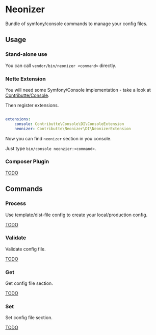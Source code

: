 # Neonizer

Bundle of symfony/console commands to manage your config files.

## Usage

### Stand-alone use

You can call `vendor/bin/neonizer <command>` directly.

### Nette Extension

You will need some Symfony/Console implementation - take a look at [Contributte/Console](https://github.com/contributte/console).

Then register extensions.

```yaml

extensions:
    console: Contributte\Console\DI\ConsoleExtension
    neonizer: Contributte\Neonizer\DI\NeonizerExtension
```

Now you can find `neonizer` section in you console.

Just type `bin/console neonzier:<command>`. 

### Composer Plugin

[TODO](#)

## Commands

### Process 

Use template/dist-file config to create your local/production config. 

[TODO](#)

### Validate

Validate config file.

[TODO](#)

### Get

Get config file section.

[TODO](#)

### Set

Set config file section.

[TODO](#)
